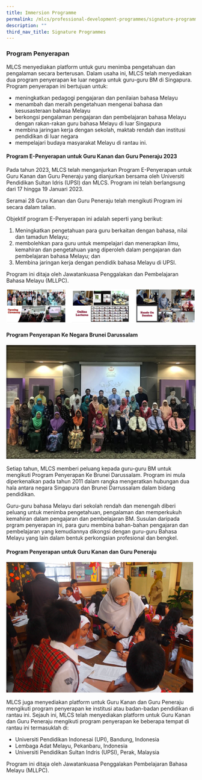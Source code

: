```yaml
---
title: Immersion Programme
permalink: /mlcs/professional-development-programmes/signature-programme-program-teras/immersion-programme/
description: ""
third_nav_title: Signature Programmes
---
```

### **Program Penyerapan**

MLCS menyediakan platform untuk guru menimba pengetahuan dan pengalaman secara berterusan. Dalam usaha ini, MLCS telah menyediakan dua program penyerapan ke luar negara untuk guru-guru BM di Singapura. Program penyerapan ini bertujuan untuk:

*   meningkatkan pedagogi pengajaran dan penilaian bahasa Melayu
*   menambah dan meraih pengetahuan mengenai bahasa dan kesusasteraan bahasa Melayu
*   berkongsi pengalaman pengajaran dan pembelajaran bahasa Melayu dengan rakan-rakan guru bahasa Melayu di luar Singapura
*   membina jaringan kerja dengan sekolah, maktab rendah dan institusi pendidikan di luar negara
*   mempelajari budaya masyarakat Melayu di rantau ini.


#### **Program E-Penyerapan untuk Guru Kanan dan Guru Peneraju 2023**

Pada tahun 2023, MLCS telah menganjurkan Program E-Penyerapan untuk Guru Kanan dan Guru Peneraju yang dianjurkan bersama oleh Universiti Pendidikan Sultan Idris (UPSI) dan MLCS. Program ini telah berlangsung dari 17 hingga 19 Januari 2023.

Seramai 28 Guru Kanan dan Guru Peneraju telah mengikuti Program ini secara dalam talian.

Objektif program E-Penyerapan ini adalah seperti yang berikut:

1.  Meningkatkan pengetahuan para guru berkaitan dengan bahasa, nilai dan tamadun Melayu;
2.  membolehkan para guru untuk mempelajari dan menerapkan ilmu, kemahiran dan pengetahuan yang diperoleh dalam pengajaran dan pembelajaran bahasa Melayu; dan
3.  Membina jaringan kerja dengan pendidik bahasa Melayu di UPSI.

Program ini ditaja oleh Jawatankuasa Penggalakan dan Pembelajaran Bahasa Melayu (MLLPC).

![Immersion 2023](/images/Immersion%202023.jpg)
  

#### **Program Penyerapan Ke Negara Brunei Darussalam**

![Program Penyerapan Ke Negara Brunei Darussalam](/images/immersion20.jpeg)

Setiap tahun, MLCS memberi peluang kepada guru-guru BM untuk mengikuti Program Penyerapan Ke Brunei Darussalam. Program ini mula diperkenalkan pada tahun 2011 dalam rangka mengeratkan hubungan dua hala antara negara Singapura dan Brunei Darrussalam dalam bidang pendidikan.

Guru-guru bahasa Melayu dari sekolah rendah dan menengah diberi peluang untuk menimba pengetahuan, pengalaman dan memperkukuh kemahiran dalam pengajaran dan pembelajaran BM. Susulan daripada prgram penyerapan ini, para guru membina bahan-bahan pengajaran dan pembelajaran yang kemudiannya dikongsi dengan guru-guru Bahasa Melayu yang lain dalam bentuk perkongsian profesional dan bengkel.

#### **Program Penyerapan untuk Guru Kanan dan Guru Peneraju**

![Program Penyerapan untuk Guru Kanan dan Guru Peneraju](/images/immersion33.png)

MLCS juga menyediakan platform untuk Guru Kanan dan Guru Peneraju mengikuti program penyerapan ke institusi atau badan-badan pendidikan di rantau ini. Sejauh ini, MLCS telah menyediakan platform untuk Guru Kanan dan Guru Peneraju mengikuti program penyerapan ke beberapa tempat di rantau ini termasuklah di:

*   Universiti Pendidikan Indonesai (UPI), Bandung, Indonesia
*   Lembaga Adat Melayu, Pekanbaru, Indonesia
*   Universiti Pendidikan Sultan Indris (UPSI), Perak, Malaysia

Program ini ditaja oleh Jawatankuasa Penggalakan Pembelajaran Bahasa Melayu (MLLPC).
